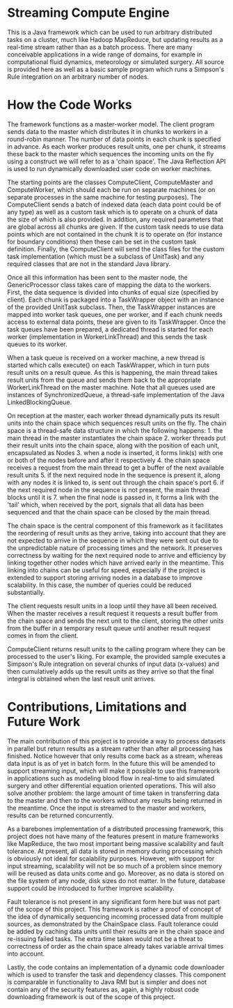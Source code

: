 # Streaming Compute Engine
This is a Java framework which can be used to run arbitrary distributed tasks on a cluster, much like Hadoop MapReduce, but updating results as a real-time stream rather than as a batch process. There are many conceivable applications in a wide range of domains, for example in computational fluid dynamics, meteorology or simulated surgery. All source is provided here as well as a basic sample program which runs a Simpson's Rule integration on an arbitrary number of nodes.

# How the Code Works
The framework functions as a master-worker model. The client program sends data to the master which distributes it in chunks to workers in a round-robin manner. The number of data points in each chunk is specified in advance. As each worker produces result units, one per chunk, it streams these back to the master which sequences the incoming units on the fly using a construct we will refer to as a 'chain space'. The Java Reflection API is used to run dynamically downloaded user code on worker machines.

The starting points are the classes ComputeClient, ComputeMaster and ComputeWorker, which should each be run on separate machines (or on separate processes in the same machine for testing purposes). The ComputeClient sends a batch of indexed data (each data point could be of any type) as well as a custom task which is to operate on a chunk of data the size of which is also provided. In addition, any required parameters that are global across all chunks are given. If the custom task needs to use data points which are not contained in the chunk it is to operate on (for instance for boundary conditions) then these can be set in the custom task definition. Finally, the ComputeClient will send the class files for the custom task implementation (which must be a subclass of UnitTask) and any required classes that are not in the standard Java library.

Once all this information has been sent to the master node, the GenericProcessor class takes care of mapping the data to the workers. First, the data sequence is divided into chunks of equal size (specified by client). Each chunk is packaged into a TaskWrapper object with an instance of the provided UnitTask subclass. Then, the TaskWrapper instances are mapped into worker task queues, one per worker, and if each chunk needs access to external data points, these are given to its TaskWrapper. Once the task queues have been prepared, a dedicated thread is started for each worker (implementation in WorkerLinkThread) and this sends the task queues to its worker.

When a task queue is received on a worker machine, a new thread is started which calls execute() on each TaskWrapper, which in turn puts result units on a result queue. As this is happening, the main thread takes result units from the queue and sends them back to the appropriate WorkerLinkThread on the master machine. Note that all queues used are instances of SynchronizedQueue, a thread-safe implementation of the Java LinkedBlockingQueue.

On reception at the master, each worker thread dynamically puts its result units into the chain space which sequences result units on the fly. The chain space is a thread-safe data structure in which the following happens:
    1. the main thread in the master instantiates the chain space
    2. worker threads put their result units into the chain space, along with the position of each unit, encapsulated as Nodes
    3. when a node is inserted, it forms link(s) with one or both of the nodes before and after it respectively
    4. the chain space receives a request from the main thread to get a buffer of the next available result units
    5. if the next required node in the sequence is present it, along with any nodes it is linked to, is sent out through the chain          space's port
    6. if the next required node in the sequence is not present, the main thread blocks until it is
    7. when the final node is passed in, it forms a link with the 'tail' which, when received by the port, signals that all data has         been sequenced and that the chain space can be closed by the main thread.
    
The chain space is the central component of this framework as it facilitates the reordering of result units as they arrive, taking into account that they are not expected to arrive in the sequence in which they were sent out due to the unpredictable nature of processing times and the network. It preserves correctness by waiting for the next required node to arrive and efficiency by linking together other nodes which have arrived early in the meantime. This linking into chains can be useful for speed, especially if the project is extended to support storing arriving nodes in a database to improve scalability. In this case, the number of queries could be reduced substantially.

The client requests result units in a loop until they have all been received. When the master receives a result request it requests a result buffer from the chain space and sends the next unit to the client, storing the other units from the buffer in a temporary result queue until another result request comes in from the client.

ComputeClient returns result units to the calling program where they can be processed to the user's liking. For example, the provided sample executes a Simpson's Rule integration on several chunks of input data (x-values) and then cumulatively adds up the result units as they arrive so that the final integral is obtained when the last result unit arrives.

# Contributions, Limitations and Future Work
The main contribution of this project is to provide a way to process datasets in parallel but return results as a stream rather than after all processing has finished. Notice however that only results come back as a stream, whereas data input is as of yet in batch form. In the future this will be amended to support streaming input, which will make it possible to use this framework in applications such as modeling blood flow in real-time to aid simulated surgery and other differential equation oriented operations. This will also solve another problem: the large amount of time taken in transferring data to the master and then to the workers without any results being returned in the meantime. Once the input is streamed to the master and workers, results can be returned concurrently.

As a barebones implementation of a distributed processing framework, this project does not have many of the features present in mature frameworks like MapReduce, the two most important being massive scalability and fault tolerance. At present, all data is stored in memory during processing which is obviously not ideal for scalability purposes. However, with support for input streaming, scalability will not be so much of a problem since memory will be reused as data units come and go. Moreover, as no data is stored on the file system of any node, disk sizes do not matter. In the future, database support could be introduced to further improve scalability.

Fault tolerance is not present in any significant form here but was not part of the scope of this project. This framework is rather a proof of concept of the idea of dynamically sequencing incoming processed data from multiple sources, as demonstrated by the ChainSpace class. Fault tolerance could be added by caching data units until their results are in the chain space and re-issuing failed tasks. The extra time taken would not be a threat to correctness of order as the chain space already takes variable arrival times into account.

Lastly, the code contains an implementation of a dynamic code downloader which is used to transfer the task and dependency classes. This component is comparable in functionality to Java RMI but is simpler and does not contain any of the security features as, again, a highly robust code downloading framework is out of the scope of this project.
